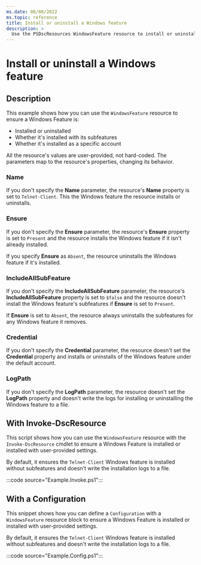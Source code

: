 ```yaml
---
ms.date: 08/08/2022
ms.topic: reference
title: Install or uninstall a Windows feature
description: >
  Use the PSDscResources WindowsFeature resource to install or uninstall a Windows feature.
---
```


# Install or uninstall a Windows feature

## Description

This example shows how you can use the `WindowsFeature` resource to ensure a
Windows Feature is:

- Installed or uninstalled
- Whether it's installed with its subfeatures
- Whether it's installed as a specific account

All the resource's values are user-provided, not hard-coded. The parameters map to the resource's
properties, changing its behavior.

### Name

If you don't specify the **Name** parameter, the resource's **Name** property is set to
`Telnet-Client`. This the Windows feature the resource installs or uninstalls.

### Ensure

If you don't specify the **Ensure** parameter, the resource's **Ensure** property is set to
`Present` and the resource installs the Windows feature if it isn't already installed.

If you specify **Ensure** as `Absent`, the resource uninstalls the Windows feature if it's
installed.

### IncludeAllSubFeature

If you don't specify the **IncludeAllSubFeature** parameter, the resource's **IncludeAllSubFeature**
property is set to `$false` and the resource doesn't install the Windows feature's subfeatures if
**Ensure** is set to `Present`.

If **Ensure** is set to `Absent`, the resource always uninstalls the subfeatures for any Windows
feature it removes.

### Credential

If you don't specify the **Credential** parameter, the resource doesn't set the **Credential**
property and installs or uninstalls of the Windows feature under the default account.

### LogPath

If you don't specify the **LogPath** parameter, the resource doesn't set the **LogPath** property
and doesn't write the logs for installing or uninstalling the Windows feature to a file.

## With Invoke-DscResource

This script shows how you can use the `WindowsFeature` resource with the `Invoke-DscResource` cmdlet
to ensure a Windows Feature is installed or installed with user-provided settings.

By default, it ensures the `Telnet-Client` Windows feature is installed without subfeatures and
doesn't write the installation logs to a file.

:::code source="Example.Invoke.ps1":::

## With a Configuration

This snippet shows how you can define a `Configuration` with a `WindowsFeature` resource block to
ensure a Windows Feature is installed or installed with user-provided settings.

By default, it ensures the `Telnet-Client` Windows feature is installed without subfeatures and
doesn't write the installation logs to a file.

:::code source="Example.Config.ps1":::
